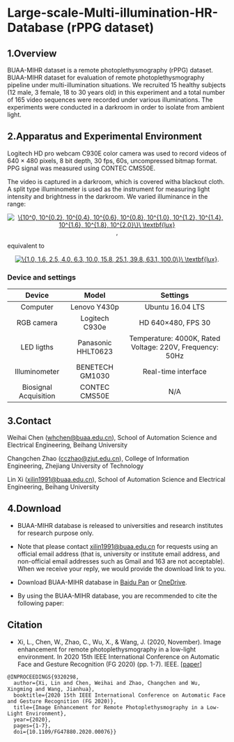 # Large-scale-Multi-illumination-HR-Database (rPPG dataset)
## 1.Overview

BUAA-MIHR dataset is a remote photoplethysmography (rPPG) dataset. BUAA-MIHR dataset for evaluation of remote photoplethysmography pipeline under multi-illumination situations. We recruited 15 healthy subjects (12 male, 3 female, 18 to 30 years old) in this experiment and a total number of 165 video sequences were recorded under various illuminations. The experiments were conducted in a darkroom in order to isolate from ambient light.

## 2.Apparatus and Experimental Environment

Logitech HD pro webcam C930E color camera was used to record videos of 640 × 480 pixels, 8 bit depth, 30 fps, 60s, uncompressed bitmap format. PPG signal was measured using CONTEC CMS50E.

The video is captured in a darkroom, which is covered witha blackout cloth. A split type illuminometer is used as the instrument for measuring light intensity and brightness in the darkroom. We varied illuminance in the range: 
<!-- $$ \{10^{0}, 10^{0.2}, 10^{0.4}, 10^{0.6}, 10^{0.8}, 10^{1.0}, 10^{1.2}, 10^{1.4}, 10^{1.6}, 10^{1.8}, 10^{2.0}\}\ \mathbf{lux},$$ -->
<p style="text-align: center"><a href="https://www.codecogs.com/eqnedit.php?latex=\{10^0,&space;10^{0.2},&space;10^{0.4},&space;10^{0.6},&space;10^{0.8},&space;10^{1.0},&space;10^{1.2},&space;10^{1.4},&space;10^{1.6},&space;10^{1.8},&space;10^{2.0}\}\&space;\mathbf{lux}" target="_blank"><img src="https://latex.codecogs.com/gif.latex?\{10^0,&space;10^{0.2},&space;10^{0.4},&space;10^{0.6},&space;10^{0.8},&space;10^{1.0},&space;10^{1.2},&space;10^{1.4},&space;10^{1.6},&space;10^{1.8},&space;10^{2.0}\}\&space;\mathbf{lux}" title="\{10^0, 10^{0.2}, 10^{0.4}, 10^{0.6}, 10^{0.8}, 10^{1.0}, 10^{1.2}, 10^{1.4}, 10^{1.6}, 10^{1.8}, 10^{2.0}\}\ \textbf{lux}" /></a>,</p>

equivalent to
<!-- $$ \{1.0, 1.6, 2.5, 4.0, 6.3, 10.0, 15.8, 25.1, 39.8, 63.1, 100.0\}\ \mathbf{lux}.$$ -->
<p style="text-align: center"><a href="https://www.codecogs.com/eqnedit.php?latex=\{1.0,&space;1.6,&space;2.5,&space;4.0,&space;6.3,&space;10.0,&space;15.8,&space;25.1,&space;39.8,&space;63.1,&space;100.0\}\&space;\textbf{lux}" target="_blank"><img src="https://latex.codecogs.com/gif.latex?\{1.0,&space;1.6,&space;2.5,&space;4.0,&space;6.3,&space;10.0,&space;15.8,&space;25.1,&space;39.8,&space;63.1,&space;100.0\}\&space;\textbf{lux}" title="\{1.0, 1.6, 2.5, 4.0, 6.3, 10.0, 15.8, 25.1, 39.8, 63.1, 100.0\}\ \textbf{lux}" /></a>.</p>

### Device and settings
| **Device** | **Model** | **Settings** |
|:-------:|:-------:|:-------:|
| Computer | Lenovo Y430p | Ubuntu 16.04 LTS |
|RGB camera | Logitech C930e | HD 640×480, FPS 30 |
|LED ligths | Panasonic HHLT0623 | Temperature: 4000K, Rated Voltage: 220V, Frequency: 50Hz |
|Illuminometer | BENETECH GM1030 | Real-time interface |
|Biosignal Acquisition | CONTEC CMS50E | N/A |


## 3.Contact

Weihai Chen (whchen@buaa.edu.cn), School of Automation Science and Electrical Engineering, Beihang University

Changchen Zhao (cczhao@zjut.edu.cn), College of Information Engineering, Zhejiang University of Technology

Lin Xi (xilin1991@buaa.edu.cn), School of Automation Science and Electrical Engineering, Beihang University


## 4.Download

* BUAA-MIHR database is released to universities and research institutes for research purpose only.

* Note that please contact xilin1991@buaa.edu.cn for requests using an official email address (that is, university or institute email address, and non-official email addresses such as Gmail and 163 are not acceptable). When we receive your reply, we would provide the download link to you.

* Download BUAA-MIHR database in [Baidu Pan](https://pan.baidu.com/s/1SDhPdx3_Cav65LyBMpN-sA) or [OneDrive](https://1drv.ms/f/s!At7NnoVb37YFtQSM9QlyI_W84NH4).

* By using the BUAA-MIHR database, you are recommended to cite the following paper:

## Citation
* Xi, L., Chen, W., Zhao, C., Wu, X., & Wang, J. (2020, November). Image enhancement for remote photoplethysmography in a low-light environment. In 2020 15th IEEE International Conference on Automatic Face and Gesture Recognition (FG 2020) (pp. 1-7). IEEE. [<a href="https://ieeexplore.ieee.org/document/9320298" target="_blank">paper</a>]
```text
@INPROCEEDINGS{9320298,
  author={Xi, Lin and Chen, Weihai and Zhao, Changchen and Wu, Xingming and Wang, Jianhua},
  booktitle={2020 15th IEEE International Conference on Automatic Face and Gesture Recognition (FG 2020)}, 
  title={Image Enhancement for Remote Photoplethysmography in a Low-Light Environment}, 
  year={2020},
  pages={1-7},
  doi={10.1109/FG47880.2020.00076}}
```
